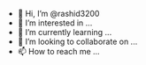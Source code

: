 - 👋 Hi, I’m @rashid3200
- 👀 I’m interested in ...
- 🌱 I’m currently learning ...
- 💞️ I’m looking to collaborate on ...
- 📫 How to reach me ...

<!---
rashid3200/rashid3200 is a ✨ special ✨ repository because its `README.md` (this file) appears on your GitHub profile.
You can click the Preview link to take a look at your changes.




xnuchsjfcs
kcjsof
sidpw
wshdwihd7y2wjen9qhwnso
wd]mnsdxnsidhieyadb,agdfweohfgwurdhwdm0[qwldnb6wgdsuwfdnwdbvsudwaf6vdsdsjyscbhsbcjxnkcjxz0c\c

c
s'cojfospkc9cm '
cx.co
.cd [
dc;djvp'l
vcjidmv'[x 'x

x
x
vx
vx
vd[v;d
vd
vd'
lvl,bfdkvpdlv.spd

--->

